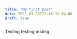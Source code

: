 ```yaml
---
title: "My first post"
date: 2021-03-25T22:46:11-04:00
draft: true
---
```


Testing testing testing


